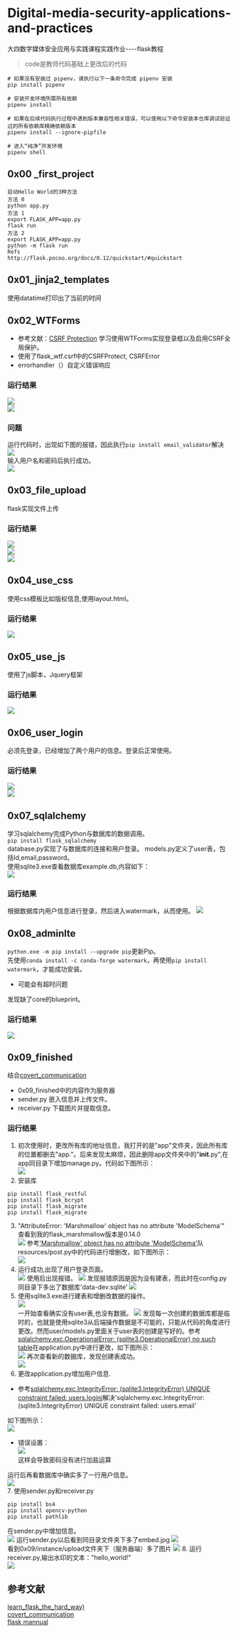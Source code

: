 # Digital-media-security-applications-and-practices
大四数字媒体安全应用与实践课程实践作业----flask教程

>code是教师代码基础上更改后的代码

```
# 如果没有安装过 pipenv，请执行以下一条命令完成 pipenv 安装
pip install pipenv

# 安装开发环境所需所有依赖
pipenv install

# 如果在后续代码执行过程中遇到版本兼容性相关错误，可以使用以下命令安装本仓库调试验证过的所有依赖库精确依赖版本
pipenv install --ignore-pipfile

# 进入“纯净”开发环境
pipenv shell
```
## 0x00 _first_project
```
启动Hello World的3种方法
方法 0
python app.py
方法 1
export FLASK_APP=app.py
flask run
方法 2
export FLASK_APP=app.py
python -m flask run
Refs
http://flask.pocoo.org/docs/0.12/quickstart/#quickstart
```
## 0x01_jinja2_templates
使用datatime打印出了当前的时间
## 0x02_WTForms
* 参考文献：[CSRF Protection](https://flask-wtf.readthedocs.io/en/stable/csrf.html)
学习使用WTForms实现登录框以及启用CSRF全局保护。
* 使用了flask_wtf.csrf中的CSRFProtect, CSRFError
* errorhandler（）自定义错误响应
### 运行结果
![](images/0x02-1.png)  
![](images/0x02-2.png)  
### 问题
运行代码时，出现如下图的报错，因此执行```pip install email_validator```解决
![](images/wrong1)    
输入用户名和密码后执行成功。  
![](images/0x02)  
## 0x03_file_upload
flask实现文件上传
### 运行结果
![](images/0x03.png)  
![](images/0x03-1.png)  
![](images/0x03-2.png)  
## 0x04_use_css
使用css模板比如版权信息,使用layout.html。
### 运行结果
![](images/0x04.png)
## 0x05_use_js
使用了js脚本，Jquery框架
### 运行结果
![](images/0x05.png)
## 0x06_user_login
必须先登录，已经增加了两个用户的信息。登录后正常使用。
### 运行结果
![](images/0x06.png)  
![](images/0x06-1.png)  
## 0x07_sqlalchemy
学习sqlalchemy完成Python与数据库的数据调用。   
```pip install flask_sqlalchemy```   
database.py实现了与数据库的连接和用户登录。
models.py定义了user表，包括Id,email,password。  
使用sqlite3.exe查看数据库example.db,内容如下：  
![](images/0x07-1.png)  
### 运行结果  
根据数据库内用户信息进行登录，然后进入watermark，从而使用。
![](images/0x07-2.png)  
## 0x08_adminlte
```python.exe -m pip install --upgrade pip```更新Pip。   
先使用```conda install -c conda-forge watermark```，再使用```pip install watermark```，才能成功安装。
* 可能会有超时问题 

发现缺了core的blueprint。

### 运行结果
![](images/0x08-1.png)
## 0x09_finished
结合[covert_communication](https://github.com/anjingcuc/covert_communication) 
* 0x09_finished中的内容作为服务器
* sender.py 嵌入信息并上传文件。
* receiver.py 下载图片并提取信息。
### 运行结果
1. 初次使用时，更改所有库的地址信息，我打开的是"app"文件夹，因此所有库的位置都删去"app."。后来发现太麻烦，因此删除app文件夹中的"__init__.py",在app同目录下增加manage.py。代码如下图所示：   
![](images/0x09-6.png)  
2. 安装库
```
pip install flask_restful
pip install flask_bcrypt
pip install flask_migrate
pip install flask_migrate
```
3. "AttributeError: 'Marshmallow' object has no attribute 'ModelSchema'"
查看到我的flask_marshmallow版本是0.14.0  
![](images/0x09-1.png)
参考['Marshmallow' object has no attribute 'ModelSchema'](https://stackoverflow.com/questions/57984649/marshmallow-object-has-no-attribute-modelschema)队resources/post.py中的代码进行增删改，如下图所示：    
![](images/0x09-3.png)
4. 运行成功,出现了用户登录页面。  
![](image/0x09-4.png)
使用后出现报错。
![](image/0x09-2.png)
发现报错原因是因为没有建表，而此时在config.py同目录下多出了数据库'data-dev.sqlite'
![](image/0x09-5.png)
5. 使用sqlite3.exe进行建表和增删改数据的操作。  
![](image/0x09-7.png)  
一开始查看确实没有user表,也没有数据。
![](images/0x09-8.png)
发现每一次创建的数据库都是临时的，也就是使用sqlite3从后端操作数据是不可能的，只能从代码的角度进行更改。然而user/models.py里面关于user表的创建是写好的。参考[sqlalchemy.exc.OperationalError: (sqlite3.OperationalError) no such table](https://stackoverflow.com/questions/44941757/sqlalchemy-exc-operationalerror-sqlite3-operationalerror-no-such-table/44944205)在application.py中进行更改，如下图所示：  
![](images/0x09-10.png)
再次查看新的数据库，发现创建表成功。  
![](images/0x09-9.png)
6. 更改application.py增加用户信息.
* 参考[sqlalchemy.exc.IntegrityError: (sqlite3.IntegrityError) UNIQUE constraint failed: users.login](https://stackoverflow.com/questions/39288538/sqlalchemy-exc-integrityerror-sqlite3-integrityerror-unique-constraint-failed)j解决'sqlalchemy.exc.IntegrityError: (sqlite3.IntegrityError) UNIQUE constraint failed: users.email'

如下图所示：     
![](images/0x09-15.png)   
* 错误设置：  
![](images/0x09-12.png)   
这样会导致密码没有进行加盐运算

运行后再看数据库中确实多了一行用户信息。  
![](images/0x09-13.png)  
7. 使用sender.py和receiver.py
```
pip install bs4
pip install opencv-python
pip install pathlib
```
在sender.py中增加信息。  
![](images/0x09-11.png)
运行sender.py以后看到同目录文件夹下多了embed.jpg
![](images/0x09-14.png)  
看到0x09/instance/upload文件夹下（服务器端）多了图片
![](images/0x09-16.png) 
8. 运行receiver.py,输出水印的文本："hello,world!"  
![](images/0x09-17.png)
## 参考文献
[learn_flask_the_hard_way)](https://github.com/anjingcuc/learn_flask_the_hard_way)  
[covert_communication](https://github.com/anjingcuc/covert_communication)  
[flask mannual](https://flask.palletsprojects.com/en/1.1.x/)


